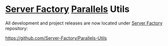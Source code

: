 # [Server Factory](https://github.com/milos85vasic/Server-Factory) [Parallels](https://www.parallels.com/) Utils

All development and project releases are now located under [Server Factory](https://github.com/Server-Factory) repository:

https://github.com/Server-Factory/Parallels-Utils